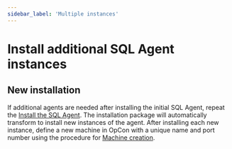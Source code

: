 ```yaml
---
sidebar_label: 'Multiple instances'
---
```


# Install additional SQL Agent instances

## New installation

If additional agents are needed after installing the initial SQL Agent, repeat the [Install the SQL Agent](new-installation.md#install-the-sql-agent). The installation package will automatically transform to install new instances of the agent. After installing each new instance, define a new machine in OpCon with a unique name and port number using the procedure for [Machine creation](new-installation.md#machine).

